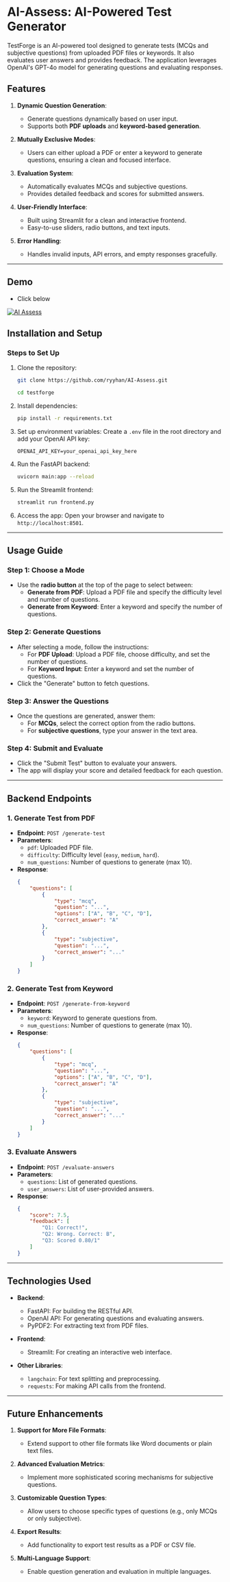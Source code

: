 # AI-Assess: AI-Powered Test Generator

TestForge is an AI-powered tool designed to generate tests (MCQs and subjective questions) from uploaded PDF files or keywords. It also evaluates user answers and provides feedback. The application leverages OpenAI's GPT-4o model for generating questions and evaluating responses.

## Features

1. **Dynamic Question Generation**:
   - Generate questions dynamically based on user input.
   - Supports both **PDF uploads** and **keyword-based generation**.

2. **Mutually Exclusive Modes**:
   - Users can either upload a PDF or enter a keyword to generate questions, ensuring a clean and focused interface.

3. **Evaluation System**:
   - Automatically evaluates MCQs and subjective questions.
   - Provides detailed feedback and scores for submitted answers.

4. **User-Friendly Interface**:
   - Built using Streamlit for a clean and interactive frontend.
   - Easy-to-use sliders, radio buttons, and text inputs.

5. **Error Handling**:
   - Handles invalid inputs, API errors, and empty responses gracefully.

---

## Demo
- Click below


[![AI Assess](https://img.youtube.com/vi/cdadwiiSF9E/0.jpg)]("https://youtu.be/cdadwiiSF9E")

## Installation and Setup

### Steps to Set Up

1. Clone the repository:
   ```bash
   git clone https://github.com/ryyhan/AI-Assess.git
   
   cd testforge
   ```

2. Install dependencies:
   ```bash
   pip install -r requirements.txt
   ```

3. Set up environment variables:
   Create a `.env` file in the root directory and add your OpenAI API key:
   ```env
   OPENAI_API_KEY=your_openai_api_key_here
   ```

4. Run the FastAPI backend:
   ```bash
   uvicorn main:app --reload
   ```

5. Run the Streamlit frontend:
   ```bash
   streamlit run frontend.py
   ```

6. Access the app:
   Open your browser and navigate to `http://localhost:8501`.

---

## Usage Guide

### Step 1: Choose a Mode
- Use the **radio button** at the top of the page to select between:
  - **Generate from PDF**: Upload a PDF file and specify the difficulty level and number of questions.
  - **Generate from Keyword**: Enter a keyword and specify the number of questions.

### Step 2: Generate Questions
- After selecting a mode, follow the instructions:
  - For **PDF Upload**: Upload a PDF file, choose difficulty, and set the number of questions.
  - For **Keyword Input**: Enter a keyword and set the number of questions.
- Click the "Generate" button to fetch questions.

### Step 3: Answer the Questions
- Once the questions are generated, answer them:
  - For **MCQs**, select the correct option from the radio buttons.
  - For **subjective questions**, type your answer in the text area.

### Step 4: Submit and Evaluate
- Click the "Submit Test" button to evaluate your answers.
- The app will display your score and detailed feedback for each question.

---

## Backend Endpoints

### 1. Generate Test from PDF
- **Endpoint**: `POST /generate-test`
- **Parameters**:
  - `pdf`: Uploaded PDF file.
  - `difficulty`: Difficulty level (`easy`, `medium`, `hard`).
  - `num_questions`: Number of questions to generate (max 10).
- **Response**:
  ```json
  {
      "questions": [
          {
              "type": "mcq",
              "question": "...",
              "options": ["A", "B", "C", "D"],
              "correct_answer": "A"
          },
          {
              "type": "subjective",
              "question": "...",
              "correct_answer": "..."
          }
      ]
  }
  ```

### 2. Generate Test from Keyword
- **Endpoint**: `POST /generate-from-keyword`
- **Parameters**:
  - `keyword`: Keyword to generate questions from.
  - `num_questions`: Number of questions to generate (max 10).
- **Response**:
  ```json
  {
      "questions": [
          {
              "type": "mcq",
              "question": "...",
              "options": ["A", "B", "C", "D"],
              "correct_answer": "A"
          },
          {
              "type": "subjective",
              "question": "...",
              "correct_answer": "..."
          }
      ]
  }
  ```

### 3. Evaluate Answers
- **Endpoint**: `POST /evaluate-answers`
- **Parameters**:
  - `questions`: List of generated questions.
  - `user_answers`: List of user-provided answers.
- **Response**:
  ```json
  {
      "score": 7.5,
      "feedback": [
          "Q1: Correct!",
          "Q2: Wrong. Correct: B",
          "Q3: Scored 0.80/1"
      ]
  }
  ```

---

## Technologies Used

- **Backend**:
  - FastAPI: For building the RESTful API.
  - OpenAI API: For generating questions and evaluating answers.
  - PyPDF2: For extracting text from PDF files.

- **Frontend**:
  - Streamlit: For creating an interactive web interface.

- **Other Libraries**:
  - `langchain`: For text splitting and preprocessing.
  - `requests`: For making API calls from the frontend.

---

## Future Enhancements

1. **Support for More File Formats**:
   - Extend support to other file formats like Word documents or plain text files.

2. **Advanced Evaluation Metrics**:
   - Implement more sophisticated scoring mechanisms for subjective questions.

3. **Customizable Question Types**:
   - Allow users to choose specific types of questions (e.g., only MCQs or only subjective).

4. **Export Results**:
   - Add functionality to export test results as a PDF or CSV file.

5. **Multi-Language Support**:
   - Enable question generation and evaluation in multiple languages.
